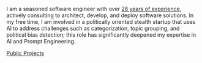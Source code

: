 I am a seasoned software engineer with over [28 years of experience](https://www.linkedin.com/in/samestrin/), actively consulting to architect, develop, and deploy software solutions. In my free time, I am involved in a politically oriented stealth startup that uses AI to address challenges such as categorization, topic grouping, and political bias detection; this role has significantly deepened my expertise in AI and Prompt Engineering. 

[Public Projects](https://github.com/samestrin)
